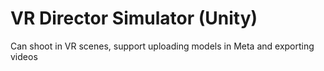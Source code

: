 # VR Director Simulator (Unity)
Can shoot in VR scenes, support uploading models in Meta and exporting videos
